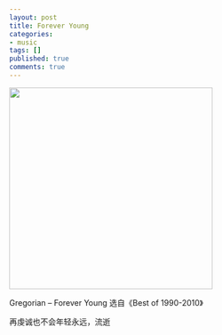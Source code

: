 ```yaml
---
layout: post
title: Forever Young
categories:
- music
tags: []
published: true
comments: true
---
```

<p><img class="alignnone" title="forever young" src="http://img3.douban.com/lpic/s4633606.jpg" alt="" width="366" height="363" /></p>

<p>Gregorian – Forever Young 选自《Best of 1990-2010》<a href="http://ftp.luoo.net/radio/radio290/01.mp3"><img style="display: none;" src="http://img3.douban.com/lpic/s4633606.jpg" alt="" /></a></p>

<p>再虔诚也不会年轻永远，流逝</p>
